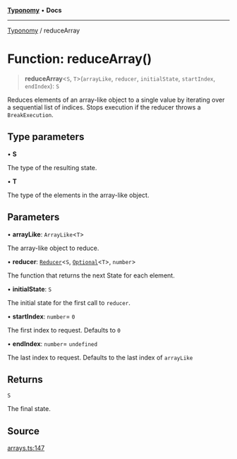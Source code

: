 [**Typonomy**](../README.md) • **Docs**

***

[Typonomy](../globals.md) / reduceArray

# Function: reduceArray()

> **reduceArray**\<`S`, `T`\>(`arrayLike`, `reducer`, `initialState`, `startIndex`, `endIndex`): `S`

Reduces elements of an array-like object to a single value by iterating over a sequential list of indices.
Stops execution if the reducer throws a `BreakExecution`.

## Type parameters

• **S**

The type of the resulting state.

• **T**

The type of the elements in the array-like object.

## Parameters

• **arrayLike**: `ArrayLike`\<`T`\>

The array-like object to reduce.

• **reducer**: [`Reducer`](../type-aliases/Reducer.md)\<`S`, [`Optional`](../type-aliases/Optional.md)\<`T`\>, `number`\>

The function that returns the next State for each element.

• **initialState**: `S`

The initial state for the first call to `reducer`.

• **startIndex**: `number`= `0`

The first index to request. Defaults to `0`

• **endIndex**: `number`= `undefined`

The last index to request. Defaults to the last index of `arrayLike`

## Returns

`S`

The final state.

## Source

[arrays.ts:147](https://github.com/softcraft-development/typonomy/blob/c5db2fa8cb85771ae57ef1e5ca7f405fc63a6f0d/src/arrays.ts#L147)
